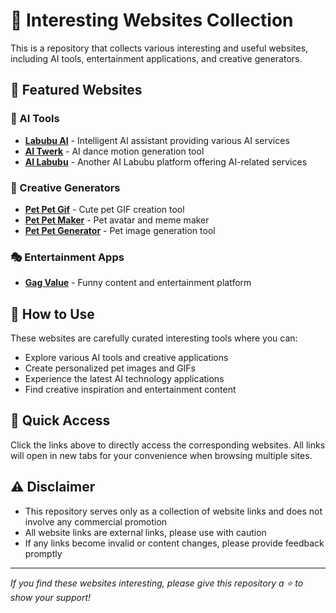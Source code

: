 # 🎯 Interesting Websites Collection

This is a repository that collects various interesting and useful websites, including AI tools, entertainment applications, and creative generators.

## 🌟 Featured Websites

### 🤖 AI Tools
- <a href="https://labubuai.net" rel="follow">**Labubu AI**</a> - Intelligent AI assistant providing various AI services
- <a href="https://aitwerk.net" rel="follow">**AI Twerk**</a> - AI dance motion generation tool
- <a href="https://ailabubu.net" rel="follow">**AI Labubu**</a> - Another AI Labubu platform offering AI-related services

### 🎨 Creative Generators
- <a href="https://petpetgif.com" rel="follow">**Pet Pet Gif**</a> - Cute pet GIF creation tool
- <a href="https://petpetmaker.com" rel="follow">**Pet Pet Maker**</a> - Pet avatar and meme maker
- <a href="https://petpetgenerator.net" rel="follow">**Pet Pet Generator**</a> - Pet image generation tool

### 🎭 Entertainment Apps
- <a href="https://gagvalue.online" rel="follow">**Gag Value**</a> - Funny content and entertainment platform

## 📝 How to Use

These websites are carefully curated interesting tools where you can:
- Explore various AI tools and creative applications
- Create personalized pet images and GIFs
- Experience the latest AI technology applications
- Find creative inspiration and entertainment content

## 🔗 Quick Access

Click the links above to directly access the corresponding websites. All links will open in new tabs for your convenience when browsing multiple sites.

## ⚠️ Disclaimer

- This repository serves only as a collection of website links and does not involve any commercial promotion
- All website links are external links, please use with caution
- If any links become invalid or content changes, please provide feedback promptly

---

*If you find these websites interesting, please give this repository a ⭐ to show your support!*
